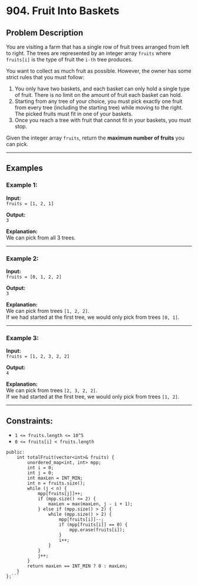 # 904. Fruit Into Baskets

## Problem Description
You are visiting a farm that has a single row of fruit trees arranged from left to right. The trees are represented by an integer array `fruits` where `fruits[i]` is the type of fruit the `i-th` tree produces.

You want to collect as much fruit as possible. However, the owner has some strict rules that you must follow:

1. You only have two baskets, and each basket can only hold a single type of fruit. There is no limit on the amount of fruit each basket can hold.
2. Starting from any tree of your choice, you must pick exactly one fruit from every tree (including the starting tree) while moving to the right. The picked fruits must fit in one of your baskets.
3. Once you reach a tree with fruit that cannot fit in your baskets, you must stop.

Given the integer array `fruits`, return the **maximum number of fruits** you can pick.

---

## Examples

### Example 1:
**Input:**  
`fruits = [1, 2, 1]`  

**Output:**  
`3`  

**Explanation:**  
We can pick from all 3 trees.

---

### Example 2:
**Input:**  
`fruits = [0, 1, 2, 2]`  

**Output:**  
`3`  

**Explanation:**  
We can pick from trees `[1, 2, 2]`.  
If we had started at the first tree, we would only pick from trees `[0, 1]`.

---

### Example 3:
**Input:**  
`fruits = [1, 2, 3, 2, 2]`  

**Output:**  
`4`  

**Explanation:**  
We can pick from trees `[2, 3, 2, 2]`.  
If we had started at the first tree, we would only pick from trees `[1, 2]`.

---

## Constraints:



- `1 <= fruits.length <= 10^5`
- `0 <= fruits[i] < fruits.length`
```class Solution {
public:
    int totalFruit(vector<int>& fruits) {
        unordered_map<int, int> mpp;
        int i = 0;
        int j = 0;
        int maxLen = INT_MIN;
        int n = fruits.size();
        while (j < n) {
            mpp[fruits[j]]++;
            if (mpp.size() <= 2) {
                maxLen = max(maxLen, j - i + 1);
            } else if (mpp.size() > 2) {
                while (mpp.size() > 2) {
                    mpp[fruits[i]]--;
                    if (mpp[fruits[i]] == 0) {
                        mpp.erase(fruits[i]);
                    }
                    i++;
                }
            }
            j++;
        }
        return maxLen == INT_MIN ? 0 : maxLen;
    }
};```